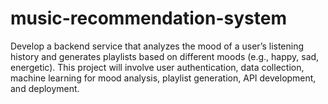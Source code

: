 # music-recommendation-system
Develop a backend service that analyzes the mood of a user’s listening history and generates playlists based on different moods (e.g., happy, sad, energetic). This project will involve user authentication, data collection, machine learning for mood analysis, playlist generation, API development, and deployment.
